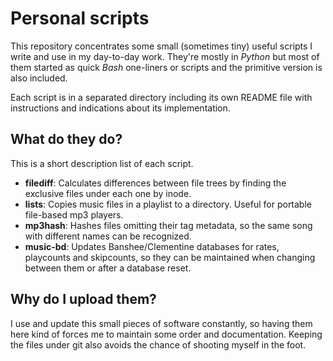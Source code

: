 # Personal scripts

This repository concentrates some small (sometimes tiny) useful scripts I write and use in my
day-to-day work. They're mostly in *Python* but most of them started as quick *Bash* one-liners or
scripts and the primitive version is also included.

Each script is in a separated directory including its own README file with instructions and
indications about its implementation.

## What do they do?

This is a short description list of each script.

- **filediff**: Calculates differences between file trees by finding the exclusive files under each
  one by inode.
- **lists**: Copies music files in a playlist to a directory. Useful for portable file-based mp3
  players.
- **mp3hash**: Hashes files omitting their tag metadata, so the same song with different names can
  be recognized.
- **music-bd**: Updates Banshee/Clementine databases for rates, playcounts and skipcounts, so they
  can be maintained when changing between them or after a database reset.


## Why do I upload them?

I use and update this small pieces of software constantly, so having them here kind of forces me to
maintain some order and documentation. Keeping the files under git also avoids the chance of
shooting myself in the foot.
